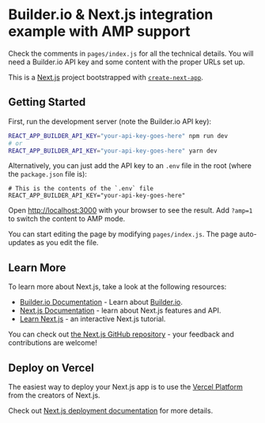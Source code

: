 # Builder.io & Next.js integration example with AMP support

Check the comments in `pages/index.js` for all the technical details. You will need a Builder.io API key and some content with the proper URLs set up.

This is a [Next.js](https://nextjs.org/) project bootstrapped with [`create-next-app`](https://github.com/zeit/next.js/tree/canary/packages/create-next-app).

## Getting Started

First, run the development server (note the Builder.io API key):

```bash
REACT_APP_BUILDER_API_KEY="your-api-key-goes-here" npm run dev
# or
REACT_APP_BUILDER_API_KEY="your-api-key-goes-here" yarn dev
```

Alternatively, you can just add the API key to an `.env` file in the root (where the `package.json` file is):

```
# This is the contents of the `.env` file
REACT_APP_BUILDER_API_KEY="your-api-key-goes-here"
```

Open [http://localhost:3000](http://localhost:3000) with your browser to see the result. Add `?amp=1` to switch the content to AMP mode.

You can start editing the page by modifying `pages/index.js`. The page auto-updates as you edit the file.

## Learn More

To learn more about Next.js, take a look at the following resources:

- [Builder.io Documentation](builder.io/c/docs/) - Learn about [Builder.io](https://builder.io).
- [Next.js Documentation](https://nextjs.org/docs) - learn about Next.js features and API.
- [Learn Next.js](https://nextjs.org/learn) - an interactive Next.js tutorial.

You can check out [the Next.js GitHub repository](https://github.com/zeit/next.js) - your feedback and contributions are welcome!

## Deploy on Vercel

The easiest way to deploy your Next.js app is to use the [Vercel Platform](https://vercel.com/import?utm_medium=default-template&filter=next.js&utm_source=create-next-app&utm_campaign=create-next-app-readme) from the creators of Next.js.

Check out [Next.js deployment documentation](https://nextjs.org/docs/deployment) for more details.
